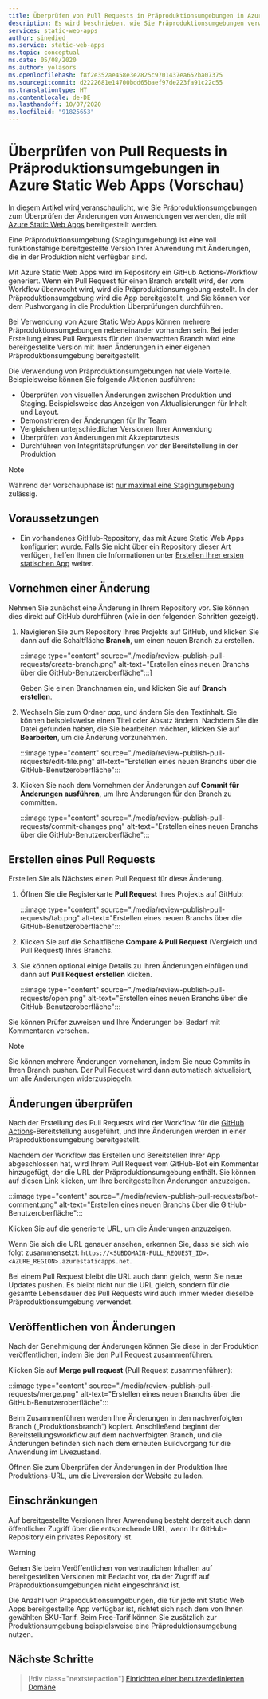```yaml
---
title: Überprüfen von Pull Requests in Präproduktionsumgebungen in Azure Static Web Apps
description: Es wird beschrieben, wie Sie Präproduktionsumgebungen verwenden, um Änderungen von Pull Requests in Azure Static Web Apps zu überprüfen.
services: static-web-apps
author: sinedied
ms.service: static-web-apps
ms.topic: conceptual
ms.date: 05/08/2020
ms.author: yolasors
ms.openlocfilehash: f8f2e352ae458e3e2825c9701437ea652ba07375
ms.sourcegitcommit: d2222681e14700bdd65baef97de223fa91c22c55
ms.translationtype: HT
ms.contentlocale: de-DE
ms.lasthandoff: 10/07/2020
ms.locfileid: "91825653"
---
```

# <a name="review-pull-requests-in-pre-production-environments-in-azure-static-web-apps-preview"></a>Überprüfen von Pull Requests in Präproduktionsumgebungen in Azure Static Web Apps (Vorschau)

In diesem Artikel wird veranschaulicht, wie Sie Präproduktionsumgebungen zum Überprüfen der Änderungen von Anwendungen verwenden, die mit [Azure Static Web Apps](overview.md) bereitgestellt werden.

Eine Präproduktionsumgebung (Stagingumgebung) ist eine voll funktionsfähige bereitgestellte Version Ihrer Anwendung mit Änderungen, die in der Produktion nicht verfügbar sind.

Mit Azure Static Web Apps wird im Repository ein GitHub Actions-Workflow generiert. Wenn ein Pull Request für einen Branch erstellt wird, der vom Workflow überwacht wird, wird die Präproduktionsumgebung erstellt. In der Präproduktionsumgebung wird die App bereitgestellt, und Sie können vor dem Pushvorgang in die Produktion Überprüfungen durchführen.

Bei Verwendung von Azure Static Web Apps können mehrere Präproduktionsumgebungen nebeneinander vorhanden sein. Bei jeder Erstellung eines Pull Requests für den überwachten Branch wird eine bereitgestellte Version mit Ihren Änderungen in einer eigenen Präproduktionsumgebung bereitgestellt.

Die Verwendung von Präproduktionsumgebungen hat viele Vorteile. Beispielsweise können Sie folgende Aktionen ausführen:

- Überprüfen von visuellen Änderungen zwischen Produktion und Staging. Beispielsweise das Anzeigen von Aktualisierungen für Inhalt und Layout.
- Demonstrieren der Änderungen für Ihr Team
- Vergleichen unterschiedlicher Versionen Ihrer Anwendung
- Überprüfen von Änderungen mit Akzeptanztests
- Durchführen von Integritätsprüfungen vor der Bereitstellung in der Produktion

> [!NOTE]
> Während der Vorschauphase ist [nur maximal eine Stagingumgebung](quotas.md) zulässig.

## <a name="prerequisites"></a>Voraussetzungen

- Ein vorhandenes GitHub-Repository, das mit Azure Static Web Apps konfiguriert wurde. Falls Sie nicht über ein Repository dieser Art verfügen, helfen Ihnen die Informationen unter [Erstellen Ihrer ersten statischen App](getting-started.md) weiter.

## <a name="make-a-change"></a>Vornehmen einer Änderung

Nehmen Sie zunächst eine Änderung in Ihrem Repository vor. Sie können dies direkt auf GitHub durchführen (wie in den folgenden Schritten gezeigt).

1. Navigieren Sie zum Repository Ihres Projekts auf GitHub, und klicken Sie dann auf die Schaltfläche **Branch**, um einen neuen Branch zu erstellen.

    :::image type="content" source="./media/review-publish-pull-requests/create-branch.png" alt-text="Erstellen eines neuen Branchs über die GitHub-Benutzeroberfläche":::]

    Geben Sie einen Branchnamen ein, und klicken Sie auf **Branch erstellen**.

1. Wechseln Sie zum Ordner _app_, und ändern Sie den Textinhalt. Sie können beispielsweise einen Titel oder Absatz ändern. Nachdem Sie die Datei gefunden haben, die Sie bearbeiten möchten, klicken Sie auf **Bearbeiten**, um die Änderung vorzunehmen.

    :::image type="content" source="./media/review-publish-pull-requests/edit-file.png" alt-text="Erstellen eines neuen Branchs über die GitHub-Benutzeroberfläche":::

1. Klicken Sie nach dem Vornehmen der Änderungen auf **Commit für Änderungen ausführen**, um Ihre Änderungen für den Branch zu committen.

    :::image type="content" source="./media/review-publish-pull-requests/commit-changes.png" alt-text="Erstellen eines neuen Branchs über die GitHub-Benutzeroberfläche":::

## <a name="create-a-pull-request"></a>Erstellen eines Pull Requests

Erstellen Sie als Nächstes einen Pull Request für diese Änderung.

1. Öffnen Sie die Registerkarte **Pull Request** Ihres Projekts auf GitHub:

    :::image type="content" source="./media/review-publish-pull-requests/tab.png" alt-text="Erstellen eines neuen Branchs über die GitHub-Benutzeroberfläche":::

1. Klicken Sie auf die Schaltfläche **Compare & Pull Request** (Vergleich und Pull Request) Ihres Branchs.

1. Sie können optional einige Details zu Ihren Änderungen einfügen und dann auf **Pull Request erstellen** klicken.

    :::image type="content" source="./media/review-publish-pull-requests/open.png" alt-text="Erstellen eines neuen Branchs über die GitHub-Benutzeroberfläche":::

Sie können Prüfer zuweisen und Ihre Änderungen bei Bedarf mit Kommentaren versehen.

> [!NOTE]
> Sie können mehrere Änderungen vornehmen, indem Sie neue Commits in Ihren Branch pushen. Der Pull Request wird dann automatisch aktualisiert, um alle Änderungen widerzuspiegeln.

## <a name="review-changes"></a>Änderungen überprüfen

Nach der Erstellung des Pull Requests wird der Workflow für die [GitHub Actions](https://github.com/features/actions)-Bereitstellung ausgeführt, und Ihre Änderungen werden in einer Präproduktionsumgebung bereitgestellt.

Nachdem der Workflow das Erstellen und Bereitstellen Ihrer App abgeschlossen hat, wird Ihrem Pull Request vom GitHub-Bot ein Kommentar hinzugefügt, der die URL der Präproduktionsumgebung enthält. Sie können auf diesen Link klicken, um Ihre bereitgestellten Änderungen anzuzeigen.

:::image type="content" source="./media/review-publish-pull-requests/bot-comment.png" alt-text="Erstellen eines neuen Branchs über die GitHub-Benutzeroberfläche":::

Klicken Sie auf die generierte URL, um die Änderungen anzuzeigen.

Wenn Sie sich die URL genauer ansehen, erkennen Sie, dass sie sich wie folgt zusammensetzt: `https://<SUBDOMAIN-PULL_REQUEST_ID>.<AZURE_REGION>.azurestaticapps.net`.

Bei einem Pull Request bleibt die URL auch dann gleich, wenn Sie neue Updates pushen. Es bleibt nicht nur die URL gleich, sondern für die gesamte Lebensdauer des Pull Requests wird auch immer wieder dieselbe Präproduktionsumgebung verwendet.

## <a name="publish-changes"></a>Veröffentlichen von Änderungen

Nach der Genehmigung der Änderungen können Sie diese in der Produktion veröffentlichen, indem Sie den Pull Request zusammenführen.

Klicken Sie auf **Merge pull request** (Pull Request zusammenführen):

:::image type="content" source="./media/review-publish-pull-requests/merge.png" alt-text="Erstellen eines neuen Branchs über die GitHub-Benutzeroberfläche":::

Beim Zusammenführen werden Ihre Änderungen in den nachverfolgten Branch („Produktionsbranch“) kopiert. Anschließend beginnt der Bereitstellungsworkflow auf dem nachverfolgten Branch, und die Änderungen befinden sich nach dem erneuten Buildvorgang für die Anwendung im Livezustand.

Öffnen Sie zum Überprüfen der Änderungen in der Produktion Ihre Produktions-URL, um die Liveversion der Website zu laden.

## <a name="limitations"></a>Einschränkungen

Auf bereitgestellte Versionen Ihrer Anwendung besteht derzeit auch dann öffentlicher Zugriff über die entsprechende URL, wenn Ihr GitHub-Repository ein privates Repository ist.

> [!WARNING]
> Gehen Sie beim Veröffentlichen von vertraulichen Inhalten auf bereitgestellten Versionen mit Bedacht vor, da der Zugriff auf Präproduktionsumgebungen nicht eingeschränkt ist.

Die Anzahl von Präproduktionsumgebungen, die für jede mit Static Web Apps bereitgestellte App verfügbar ist, richtet sich nach dem von Ihnen gewählten SKU-Tarif. Beim Free-Tarif können Sie zusätzlich zur Produktionsumgebung beispielsweise eine Präproduktionsumgebung nutzen.

## <a name="next-steps"></a>Nächste Schritte

> [!div class="nextstepaction"]
> [Einrichten einer benutzerdefinierten Domäne](custom-domain.md)

